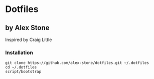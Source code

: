 # Dotfiles
## by Alex Stone

Inspired by Craig Little

### Installation
    git clone https://github.com/alex-stone/dotfiles.git ~/.dotfiles
    cd ~/.dotfiles
    script/bootstrap
